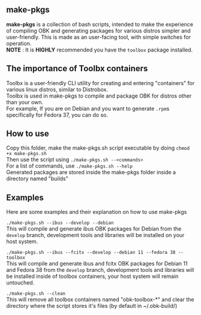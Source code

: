 ## make-pkgs
**make-pkgs** is a collection of bash scripts, intended to make the experience of compiling OBK and generating packages for various distros simpler and user-friendly.
This is made as an user-facing tool, with simple switches for operation.
\
**NOTE** : It is **HIGHLY** recommended you have the `toolbox` package installed.

## The importance of Toolbx containers
Toolbx is a user-friendly CLI utility for creating and entering "containers" for various linux distros, similar to Distrobox.
\
Toolbx is used in make-pkgs to compile and package OBK for distros other than your own.
\
For example, If you are on Debian and you want to generate `.rpm`s specifically for Fedora 37, you can do so.

## How to use
Copy this folder, make the make-pkgs.sh script executable by doing `chmod +x make-pkgs.sh`
\
Then use the script using `./make-pkgs.sh --<commands>`
\
For a list of commands, use `./make-pkgs.sh --help`
\
Generated packages are stored inside the make-pkgs folder inside a directory named "builds"

## Examples
Here are some examples and their explanation on how to use make-pkgs

`./make-pkgs.sh --ibus --develop --debian`
\
This will compile and generate ibus OBK packages for Debian from the `develop` branch, development tools and libraries will be installed on your host system.

`./make-pkgs.sh --ibus --fcitx --develop --debian 11 --fedora 38 --toolbox`
\
This will compile and generate ibus and fcitx OBK packages for Debian 11 and Fedora 38 from the `develop` branch, development tools and libraries will be installed inside of toolbox containers, your host system will remain untouched.

`./make-pkgs.sh --clean`
\
This will remove all toolbox containers named "obk-toolbox-*" and clear the directory where the script stores it's files (by default in ~/.obk-build/)
